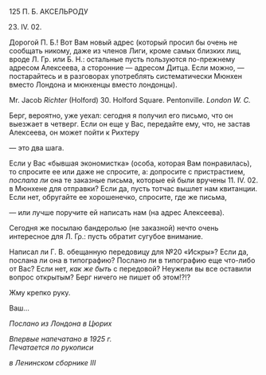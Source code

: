 125 П. Б. АКСЕЛЬРОДУ

23. IV. 02.

Дорогой П. Б.! Вот Вам новый адрес (который просил бы очень не сообщать никому, даже из членов Лиги, кроме самых близких лиц, вроде Л. Гр. или Б. Н.: остальные пусть пользуются по-прежнему адресом Алексеева, а сторонние — адресом Дитца. Если можно, — постарайтесь и в разговорах употреблять систематически Мюнхен вместо Лондона и мюнхенцы вместо лондонцы).

Mr. Jacob _Richter_ (Holford) 30. Holford Square. Pentonville. _London W. C._

Берг, вероятно, уже уехал: сегодня я получил его письмо, что он выезжает в четверг. Если он еще у Вас, передайте ему, что, не застав Алексеева, он может пойти к Рихтеру

— это два шага.

Если у Вас «бывшая экономистка» (особа, которая Вам понравилась), то спросите ее или даже не спросите, а: допросите с пристрастием, _послала ли_ она те заказные письма, которые ей были вручены 11. IV. 02. в Мюнхене для отправки? Если да, пусть тотчас вышлет нам квитанции. Если нет, обругайте ее хорошенечко, спросите, где же письма,

— или лучше поручите ей написать нам (на адрес Алексеева).

Сегодня же посылаю бандеролью (не заказной) нечто очень интересное для Л. Γρ.: пусть обратит сугубое внимание.

Написал ли Г. В. обещанную передовицу для №20 «Искры»? Если да, послана ли она в типографию? Послано ли в типографию еще что-либо от Вас? Если нет, _как же_ _быть_ с передовой? Неужели вы все оставили вопрос открытым? Берг ничего не пи­шет об этом!?!?

Жму крепко руку.

Ваш...

_Послано из Лондона в Цюрих_

_Впервые напечатано в 1925 г.                                                             Печатается по рукописи_

_в Ленинском сборнике_ _III_